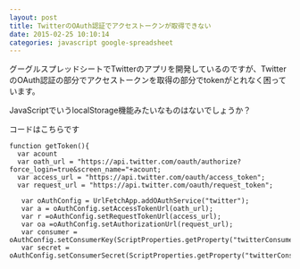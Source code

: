 ```yaml
---
layout: post
title: TwitterのOAuth認証でアクセストークンが取得できない
date: 2015-02-25 10:10:14
categories: javascript google-spreadsheet
---
```

<!-- {% raw %} -->
<p>グーグルスプレッドシートでTwitterのアプリを開発しているのですが、TwitterのOAuth認証の部分でアクセストークンを取得の部分でtokenがとれなく困っています。</p>

<p>JavaScriptでいうlocalStorage機能みたいなものはないでしょうか？</p>

<p>コードはこちらです</p>

<pre><code>function getToken(){
  var acount
  var oath_url = "https://api.twitter.com/oauth/authorize?force_login=true&amp;screen_name="+acount;
  var access_url = "https://api.twitter.com/oauth/access_token";
  var request_url = "https://api.twitter.com/oauth/request_token";

   var oAuthConfig = UrlFetchApp.addOAuthService("twitter");
   var a = oAuthConfig.setAccessTokenUrl(oath_url);
   var r =oAuthConfig.setRequestTokenUrl(access_url);
   var oa =oAuthConfig.setAuthorizationUrl(request_url);
   var consumer = oAuthConfig.setConsumerKey(ScriptProperties.getProperty("twitterConsumerKey"));
   var secret = oAuthConfig.setConsumerSecret(ScriptProperties.getProperty("twitterConsumerSecret"));
</code></pre>
<!-- {% endraw %} -->
